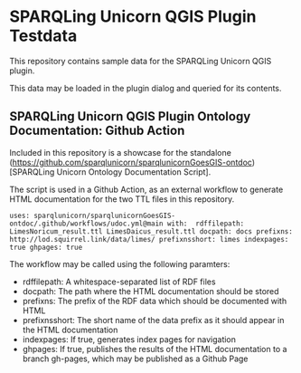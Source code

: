 # SPARQLing Unicorn QGIS Plugin Testdata

This repository contains sample data for the SPARQLing Unicorn QGIS plugin.

This data may be loaded in the plugin dialog and queried for its contents.

## SPARQLing Unicorn QGIS Plugin Ontology Documentation: Github Action

Included in this repository is a showcase for the standalone (https://github.com/sparqlunicorn/sparqlunicornGoesGIS-ontdoc)[SPARQLing Unicorn Ontology Documentation Script].

The script is used in a Github Action, as an external workflow to generate HTML documentation for the two TTL files in this repository.

`
uses: sparqlunicorn/sparqlunicornGoesGIS-ontdoc/.github/workflows/udoc.yml@main
    with: 
        rdffilepath: LimesNoricum_result.ttl LimesDaicus_result.ttl
        docpath: docs
        prefixns: http://lod.squirrel.link/data/limes/
        prefixnsshort: limes
        indexpages: true
        ghpages: true
`

The workflow may be called using the following paramters:
* rdffilepath: A whitespace-separated list of RDF files
* docpath: The path where the HTML documentation should be stored
* prefixns: The prefix of the RDF data which should be documented with HTML
* prefixnsshort: The short name of the data prefix as it should appear in the HTML documentation
* indexpages: If true, generates index pages for navigation
* ghpages: If true, publishes the results of the HTML documentation to a branch gh-pages, which may be published as a Github Page

